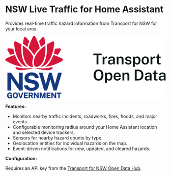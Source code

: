 # NSW Live Traffic for Home Assistant

Provides real-time traffic hazard information from Transport for NSW for your local area.

![NSW Live Traffic Logo](./logo.svg)

**Features:**

*   Monitors nearby traffic incidents, roadworks, fires, floods, and major events.
*   Configurable monitoring radius around your Home Assistant location and selected device trackers.
*   Sensors for nearby hazard counts by type.
*   Geolocation entities for individual hazards on the map.
*   Event-driven notifications for new, updated, and cleared hazards.

**Configuration:**

Requires an API key from the [Transport for NSW Open Data Hub](https://opendata.transport.nsw.gov.au/). 